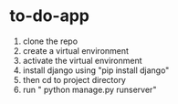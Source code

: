 # to-do-app

1. clone the repo
2. create a virtual environment
3. activate the virtual environment
4. install django using "pip install django"
5. then cd to project directory
6. run " python manage.py runserver"
